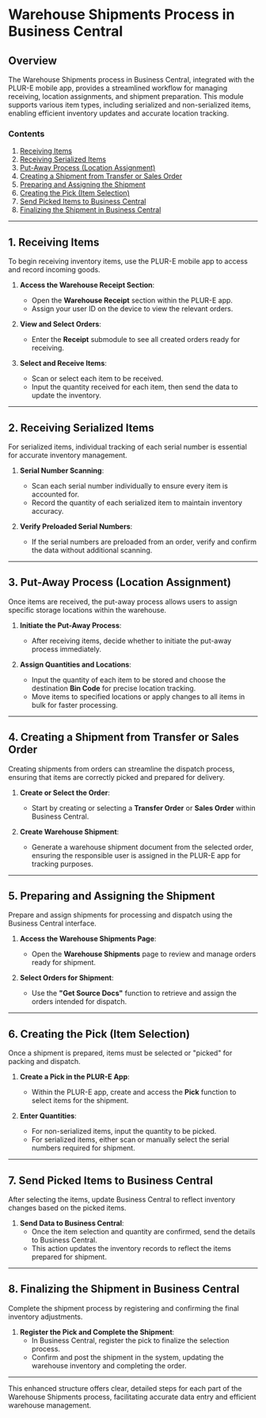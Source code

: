 # **Warehouse Shipments Process in Business Central**

## **Overview**

The Warehouse Shipments process in Business Central, integrated with the PLUR-E mobile app, provides a streamlined workflow for managing receiving, location assignments, and shipment preparation. This module supports various item types, including serialized and non-serialized items, enabling efficient inventory updates and accurate location tracking.

### **Contents**
1. [Receiving Items](#1-receiving-items)
2. [Receiving Serialized Items](#2-receiving-serialized-items)
3. [Put-Away Process (Location Assignment)](#3-put-away-process-location-assignment)
4. [Creating a Shipment from Transfer or Sales Order](#4-creating-a-shipment-from-transfer-or-sales-order)
5. [Preparing and Assigning the Shipment](#5-preparing-and-assigning-the-shipment)
6. [Creating the Pick (Item Selection)](#6-creating-the-pick-item-selection)
7. [Send Picked Items to Business Central](#7-send-picked-items-to-business-central)
8. [Finalizing the Shipment in Business Central](#8-finalizing-the-shipment-in-business-central)

---

## **1. Receiving Items**

To begin receiving inventory items, use the PLUR-E mobile app to access and record incoming goods.

1. **Access the Warehouse Receipt Section**:
   - Open the **Warehouse Receipt** section within the PLUR-E app.
   - Assign your user ID on the device to view the relevant orders.

2. **View and Select Orders**:
   - Enter the **Receipt** submodule to see all created orders ready for receiving.

3. **Select and Receive Items**:
   - Scan or select each item to be received.
   - Input the quantity received for each item, then send the data to update the inventory.

---

## **2. Receiving Serialized Items**

For serialized items, individual tracking of each serial number is essential for accurate inventory management.

1. **Serial Number Scanning**:
   - Scan each serial number individually to ensure every item is accounted for.
   - Record the quantity of each serialized item to maintain inventory accuracy.

2. **Verify Preloaded Serial Numbers**:
   - If the serial numbers are preloaded from an order, verify and confirm the data without additional scanning.

---

## **3. Put-Away Process (Location Assignment)**

Once items are received, the put-away process allows users to assign specific storage locations within the warehouse.

1. **Initiate the Put-Away Process**:
   - After receiving items, decide whether to initiate the put-away process immediately.

2. **Assign Quantities and Locations**:
   - Input the quantity of each item to be stored and choose the destination **Bin Code** for precise location tracking.
   - Move items to specified locations or apply changes to all items in bulk for faster processing.

---

## **4. Creating a Shipment from Transfer or Sales Order**

Creating shipments from orders can streamline the dispatch process, ensuring that items are correctly picked and prepared for delivery.

1. **Create or Select the Order**:
   - Start by creating or selecting a **Transfer Order** or **Sales Order** within Business Central.

2. **Create Warehouse Shipment**:
   - Generate a warehouse shipment document from the selected order, ensuring the responsible user is assigned in the PLUR-E app for tracking purposes.

---

## **5. Preparing and Assigning the Shipment**

Prepare and assign shipments for processing and dispatch using the Business Central interface.

1. **Access the Warehouse Shipments Page**:
   - Open the **Warehouse Shipments** page to review and manage orders ready for shipment.

2. **Select Orders for Shipment**:
   - Use the **"Get Source Docs"** function to retrieve and assign the orders intended for dispatch.

---

## **6. Creating the Pick (Item Selection)**

Once a shipment is prepared, items must be selected or "picked" for packing and dispatch.

1. **Create a Pick in the PLUR-E App**:
   - Within the PLUR-E app, create and access the **Pick** function to select items for the shipment.

2. **Enter Quantities**:
   - For non-serialized items, input the quantity to be picked.
   - For serialized items, either scan or manually select the serial numbers required for shipment.

---

## **7. Send Picked Items to Business Central**

After selecting the items, update Business Central to reflect inventory changes based on the picked items.

1. **Send Data to Business Central**:
   - Once the item selection and quantity are confirmed, send the details to Business Central.
   - This action updates the inventory records to reflect the items prepared for shipment.

---

## **8. Finalizing the Shipment in Business Central**

Complete the shipment process by registering and confirming the final inventory adjustments.

1. **Register the Pick and Complete the Shipment**:
   - In Business Central, register the pick to finalize the selection process.
   - Confirm and post the shipment in the system, updating the warehouse inventory and completing the order.

---

This enhanced structure offers clear, detailed steps for each part of the Warehouse Shipments process, facilitating accurate data entry and efficient warehouse management.
